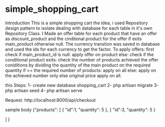 # simple_shopping_cart
Introduction 
This is a simple shopping cart the idea, i used Repository design pattern to isolate dealing with database for each table in it's own Repository Class.
I Made an offer table for each product that have an offer as discount_product and the cinditonal product for the offer if exits main_product otherwise null.
The currency transtion was saved in database and used the ids for each currency to get the factor.
To apply offers:
  first check if  main_product_id is null:
    apply offer on product
   else:
    check if the conditional product exits:
      check the number of products achieved the offer coniditions by dividing the quantity of the main product on the required quantity
      if >= the required number of products:
        apply on all
       else:
        apply on the achieved number only
     else
      original price apply on all.
 
this
Steps:
1- create new database shopping_cart
2- php artisan migrate
3- php artisan seed
4- php artisan serve

Request:
http://localhost:8000/api/checkout

sample body 
{"products": [
    {
      "id":1,
      "quantity": 5
    },
       {
      "id":3,
      "quantity": 5
    }
    
  ]
}

